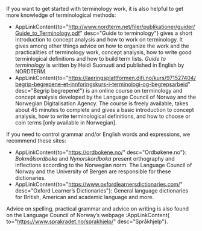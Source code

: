 If you want to get started with terminology work, it is also helpful
to get more knowledge of terminological methods:

- AppLinkContent{to="http://www.nordterm.net/filer/publikationer/guider/Guide_to_Terminology.pdf"
                 desc="Guide to terminology"} gives a short
                 introduction to concept analysis and how to work on
                 terminology. It gives among other things advice on
                 how to organize the work and the practicalities of
                 terminology work, concept analysis, how to write good
                 terminlogical definitions and how to build term
                 lists. <i>Guide to terminology</i> is written by
                 Heidi Suonuuti and published in English by NORDTERM.
- AppLinkContent{to="https://laeringsplattformen.difi.no/kurs/971527404/begrip-begrepene-et-innforingskurs-i-terminologi-og-begrepsarbeid"
                 desc="Begrip begrepene!"} is an online course on
                 terminology and concept analysis developed by the
                 Language Council of Norway and the Norwegian
                 Digitalisation Agency. The course is freely
                 available, takes about 45 minutes to complete and
                 gives a basic introduction to concept analysis, how
                 to write terminological definitions, and how to
                 choose or coin terms [only available in Norwegian].

If you need to control grammar and/or English words and expressions,
we recommend these sites:

- AppLinkContent{to="https://ordbokene.no/" desc="Ordbøkene.no"}:
                 *Bokmålsordboka* and *Nynorskordboka*
                 present orthography and inflections according to the
                 Norwegian norm. The Language Council of Norway and
                 the University of Bergen are responsible for these
                 dictionaries.
- AppLinkContent{to="https://www.oxfordlearnersdictionaries.com/"
                 desc="Oxford Learner’s Dictionaries"}: General
                 language dictionaries for British, American and
                 academic language and more.

Advice on spelling, practical grammar and advice on writing is also
found on the Language Council of Norway’s webpage :AppLinkContent{
to="https://www.sprakradet.no/sprakhjelp/" desc="Språkhjelp"}.
